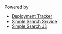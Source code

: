 Powered by 

* [Deployment Tracker](https://github.com/IBM-Bluemix/cf-deployment-tracker-service) 
* [Simple Search Service](https://github.com/ibm-cds-labs/simple-search-service)
* [Simple Search JS](https://github.com/ibm-cds-labs/simple-search-js)